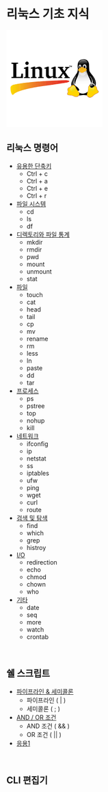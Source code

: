 # 리눅스 기초 지식
![linux](/linux.png)


## 리눅스 명령어 
* [유용한 단축키](/리눅스명령어/유용한%20단축키.md)
    * Ctrl + c
    * Ctrl + a
    * Ctrl + e
    * Ctrl + r
* [파일 시스템](/리눅스명령어/파일%20시스템.md)
    * cd
    * ls
    * df
* [디렉토리와 파일 통계](/리눅스명령어/디렉토리와%20파일통계.md)
    * mkdir
    * rmdir
    * pwd
    * mount
    * unmount
    * stat
* [파일](/리눅스명령어/파일.md)
    * touch
    * cat
    * head
    * tail 
    * cp
    * mv 
    * rename
    * rm
    * less
    * ln
    * paste
    * dd
    * tar
* [프로세스](/리눅스명령어/프로세스.md)
    * ps
    * pstree
    * top
    * nohup
    * kill
* [네트워크](/리눅스명령어/네트워크.md)
    * ifconfig
    * ip
    * netstat
    * ss
    * iptables
    * ufw
    * ping
    * wget
    * curl
    * route
* [검색 및 탐색](/리눅스명령어/검색%20및%20탐색.md)
    * find
    * which
    * grep
    * histroy
* [I/O](/리눅스명령어/IO.md)
    * redirection
    * echo
    * chmod
    * chown
    * who
* [기타](/리눅스명령어/기타.md)
    * date
    * seq
    * more
    * watch
    * crontab

<br>

## 쉘 스크립트

* [파이프라인 & 세미콜론](/쉘스크립트/파이프라인&세미콜론.md)
    * 파이프라인 ( | )
    * 세미콜론 ( ; )
* [AND / OR 조건](/쉘스크립트/AND_OR조건.md)
    * AND 조건 ( && )
    * OR 조건 ( || )
* [응용1](/쉘스크립트/응용1.md)

<br>

## CLI 편집기
